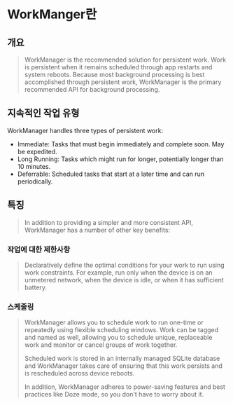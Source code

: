 # WorkManger란

## 개요
> WorkManager is the recommended solution for persistent work. 
> Work is persistent when it remains scheduled through app restarts and system reboots. 
> Because most background processing is best accomplished through persistent work, WorkManager is the primary recommended API for background processing.


## 지속적인 작업 유형

WorkManager handles three types of persistent work:

- Immediate: Tasks that must begin immediately and complete soon. May be expedited.
- Long Running: Tasks which might run for longer, potentially longer than 10 minutes.
- Deferrable: Scheduled tasks that start at a later time and can run periodically.

## 특징
> In addition to providing a simpler and more consistent API, WorkManager has a number of other key benefits:

### 작업에 대한 제한사항
> Declaratively define the optimal conditions for your work to run using work constraints. 
> For example, run only when the device is on an unmetered network, when the device is idle, or when it has sufficient battery.

### 스케줄링
> WorkManager allows you to schedule work to run one-time or repeatedly using flexible scheduling windows. 
> Work can be tagged and named as well, allowing you to schedule unique, replaceable work and monitor or cancel groups of work together.
> 
> Scheduled work is stored in an internally managed SQLite database and WorkManager takes care of ensuring that this work persists and is rescheduled across device reboots.
> 
> In addition, WorkManager adheres to power-saving features and best practices like Doze mode, so you don't have to worry about it.

